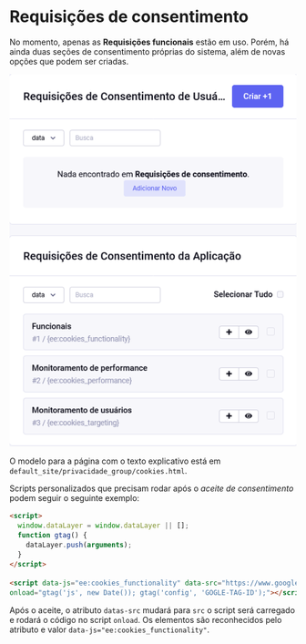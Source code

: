 # Requisições de consentimento

No momento, apenas as **Requisições funcionais** estão em uso. Porém, há ainda duas seções de consentimento próprias do sistema, além de novas opções que podem ser criadas.

![](./images/sites/configuracoes-de-sistema__requisicoes-de-consentimento.png)

O modelo para a página com o texto explicativo está em `default_site/privacidade_group/cookies.html`.

Scripts personalizados que precisam rodar após o _aceite de consentimento_ podem seguir o seguinte exemplo:

```html
<script>
  window.dataLayer = window.dataLayer || [];
  function gtag() {
    dataLayer.push(arguments);
  }
</script>

<script data-js="ee:cookies_functionality" data-src="https://www.googletagmanager.com/gtag/js?id=GOOGLE-TAG-ID"
onload="gtag('js', new Date()); gtag('config', 'GOGLE-TAG-ID');"></script>
```

Após o aceite, o atributo `datas-src` mudará para `src` o script será carregado e rodará o código no script `onload`. Os elementos são reconhecidos pelo atributo e valor `data-js="ee:cookies_functionality"`.
